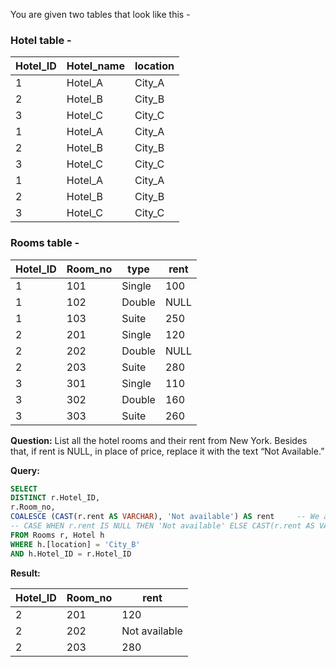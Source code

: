 You are given two tables that look like this - 

### Hotel table - 

|Hotel_ID|Hotel_name|location|
|---|---|---|
|1|Hotel_A|City_A|
|2|Hotel_B|City_B|
|3|Hotel_C|City_C|
|1|Hotel_A|City_A|
|2|Hotel_B|City_B|
|3|Hotel_C|City_C|
|1|Hotel_A|City_A|
|2|Hotel_B|City_B|
|3|Hotel_C|City_C| 

### Rooms table - 

|Hotel_ID|Room_no|type|rent|
|---|---|---|---|
|1|101|Single|100|
|1|102|Double|NULL|
|1|103|Suite|250|
|2|201|Single|120|
|2|202|Double|NULL|
|2|203|Suite|280|
|3|301|Single|110|
|3|302|Double|160|
|3|303|Suite|260|

**Question:** List all the hotel rooms and their rent from New York. Besides that, if rent is NULL, in place of price, replace it with the text “Not Available.”<br>

**Query:**

```sql
SELECT 
DISTINCT r.Hotel_ID,
r.Room_no, 
COALESCE (CAST(r.rent AS VARCHAR), 'Not available') AS rent     -- We are using CAST to change the data type of the column from 'INT' to 'VARCHAR' to make it compatible with the data type of 'Not available' 
-- CASE WHEN r.rent IS NULL THEN 'Not available' ELSE CAST(r.rent AS VARCHAR) END AS rent  -- same result can also be achieved using CASE statement
FROM Rooms r, Hotel h
WHERE h.[location] = 'City_B' 
AND h.Hotel_ID = r.Hotel_ID
```

**Result:**

|Hotel_ID|Room_no|rent|
|---|---|---|
|2|201|120|
|2|202|Not available|
|2|203|280|
